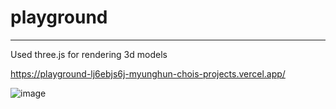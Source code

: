 # playground
-----------------
Used three.js for rendering 3d models

https://playground-lj6ebjs6j-myunghun-chois-projects.vercel.app/

![image](https://github.com/user-attachments/assets/418cfffc-3812-464f-9b60-85d035875706)
